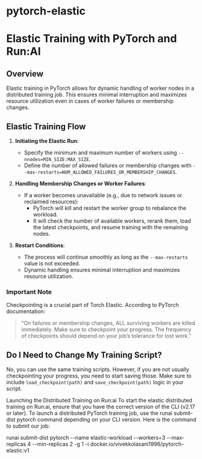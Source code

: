 # pytorch-elastic

# Elastic Training with PyTorch and Run:AI

## Overview

Elastic training in PyTorch allows for dynamic handling of worker nodes in a distributed training job. This ensures minimal interruption and maximizes resource utilization even in cases of worker failures or membership changes.

## Elastic Training Flow

1. **Initiating the Elastic Run**:
    - Specify the minimum and maximum number of workers using `--nnodes=MIN_SIZE:MAX_SIZE`.
    - Define the number of allowed failures or membership changes with `--max-restarts=NUM_ALLOWED_FAILURES_OR_MEMBERSHIP_CHANGES`.

2. **Handling Membership Changes or Worker Failures**:
    - If a worker becomes unavailable (e.g., due to network issues or reclaimed resources):
      - PyTorch will kill and restart the worker group to rebalance the workload.
      - It will check the number of available workers, rerank them, load the latest checkpoints, and resume training with the remaining nodes.

3. **Restart Conditions**:
    - The process will continue smoothly as long as the `--max-restarts` value is not exceeded.
    - Dynamic handling ensures minimal interruption and maximizes resource utilization.

### Important Note
Checkpointing is a crucial part of Torch Elastic. According to PyTorch documentation:
> "On failures or membership changes, ALL surviving workers are killed immediately. Make sure to checkpoint your progress. The frequency of checkpoints should depend on your job’s tolerance for lost work."

## Do I Need to Change My Training Script?

No, you can use the same training scripts. However, if you are not usually checkpointing your progress, you need to start saving those. Make sure to include `load_checkpoint(path)` and `save_checkpoint(path)` logic in your script.


Launching the Distributed Training on Run:ai
To start the elastic distributed training on Run:ai, ensure that you have the correct version of the CLI (v2.17 or later). To launch a distributed PyTorch training job, use the runai submit-dist pytorch command depending on your CLI version. Here is the command to submit our job:

runai submit-dist pytorch --name elastic-workload --workers=3 --max-replicas 4 --min-replicas 2 -g 1 -i docker.io/vivekkolasani1996/pytorch-elastic:v1



